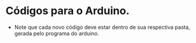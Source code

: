 # Códigos para o Arduino.

* Note que cada novo código deve estar dentro de sua respectiva pasta, gerada pelo programa do arduino.
